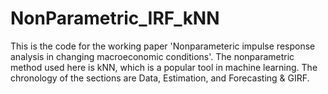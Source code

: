 # NonParametric_IRF_kNN

This is the code for the working paper 'Nonparameteric impulse response analysis in changing macroeconomic conditions'. The nonparametric method used here is kNN, which is a popular tool in machine learning. The chronology of the sections are Data, Estimation, and Forecasting & GIRF.